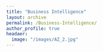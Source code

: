 ```yaml
---
title: "Business Intelligence"
layout: archive
permalink: /Business-Intelligence/
author_profile: true
headaer:
  image: "/images/AZ_2.jpg"
---
```




